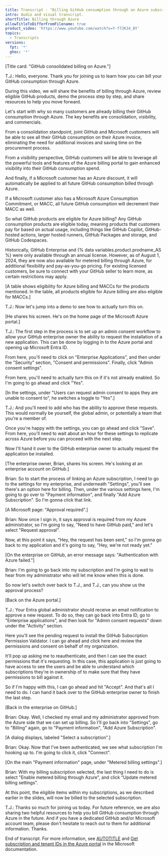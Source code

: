 ```yaml
---
title: Transcript - "Billing GitHub consumption through an Azure subscription"
intro: Audio and visual transcript.
shortTitle: Billing through Azure
allowTitleToDifferFromFilename: true
product_video: 'https://www.youtube.com/watch?v=Y-f7JKJ4_8Y'
topics:
  - Transcripts
versions:
  fpt: '*'
  ghec: '*'
---
```


[Title card: "GitHub consolidated billing on Azure."]

T.J.: Hello, everyone. Thank you for joining us to learn how you can bill your GitHub consumption through Azure.

During this video, we will share the benefits of billing through Azure, review eligible GitHub products, demo the process step by step, and share resources to help you move forward.

Let's start with why so many customers are already billing their GitHub consumption through Azure. The key benefits are consolidation, visibility, and commercials.

From a consolidation standpoint, joint GitHub and Microsoft customers will be able to see all their GitHub consumption on their Azure invoice, eliminating the need for additional invoices and saving time on the procurement process.

From a visibility perspective, GitHub customers will be able to leverage all the powerful tools and features of the Azure billing portal to gain enhanced visibility into their GitHub consumption spend.

And finally, if a Microsoft customer has an Azure discount, it will automatically be applied to all future GitHub consumption billed through Azure.

If a Microsoft customer also has a Microsoft Azure Consumption Commitment, or MACC, all future GitHub consumption will decrement their MACC as well.

So what GitHub products are eligible for Azure billing? Any GitHub consumption products are eligible today, meaning products that customers pay for based on actual usage, including things like GitHub Copilot, GitHub-hosted actions, larger hosted runners, GitHub Packages and storage, and GitHub Codespaces.

Historically, GitHub Enterprise and {% data variables.product.prodname_AS %} were only available through an annual license. However, as of August 1, 2024, they are now also available for metered billing through Azure, for additional flexibility and pay-as-you-go pricing. For existing licensed customers, be sure to connect with your GitHub seller to learn more, as certain restrictions may apply.

[A table shows eligibility for Azure billing and MACCs for the products mentioned. In the table, all products eligible for Azure billing are also eligible for MACCs.]

T.J.: Now let's jump into a demo to see how to actually turn this on.

[He shares his screen. He's on the home page of the Microsoft Azure portal.]

T.J.: The first step in the process is to set up an admin consent workflow to allow your GitHub enterprise owner the ability to request the installation of a new application. This can be done by logging in to the Azure portal and opening up Microsoft Entra ID.

From here, you'll need to click on "Enterprise Applications", and then under the "Security" section, "Consent and permissions". Finally, click "Admin consent settings".

From here, you'll need to actually turn this on if it's not already enabled. So I'm going to go ahead and click "Yes".

[In the settings, under "Users can request admin consent to apps they are unable to consent to", he switches a toggle to "Yes".]

T.J.: And you'll need to add who has the ability to approve these requests. This would normally be yourself, the global admin, or potentially a team that you're a member of.

Once you're happy with the settings, you can go ahead and click "Save". From here, you'll need to wait about an hour for these settings to replicate across Azure before you can proceed with the next step.

Now I'll hand it over to the GitHub enterprise owner to actually request the application be installed.

[The enterprise owner, Brian, shares his screen. He's looking at an enterprise account on GitHub.]

Brian: So to start the process of linking an Azure subscription, I need to go to the settings for my enterprise, and underneath "Settings", you'll see there's an option here for billing. Then, under the various settings here, I'm going to go over to "Payment information", and finally "Add Azure Subscription". So I'm gonna click that link.

[A Microsoft page: "Approval required".]

Brian: Now once I sign in, it says approval is required from my Azure administrator, so I'm going to say, "Need to have GitHub paid," and let's select "Request approval".

Now, at this point it says, "Hey, the request has been sent," so I'm gonna go back to my application and it's going to say, "Hey, we're not ready yet."

[On the enterprise on GitHub, an error message says: "Authentication with Azure failed."]

Brian: I'm going to go back into my subscription and I'm going to wait to hear from my administrator who will let me know when this is done.

So now let's switch over back to T.J., and T.J., can you show us the approval process?

[Back on the Azure portal.]

T.J.: Your Entra global administrator should receive an email notification to approve a new request. To do so, they can go back into Entra ID, go to "Enterprise applications", and then look for "Admin consent requests" down under the "Activity" section.

Here you'll see the pending request to install the GitHub Subscription Permission Validator. I can go ahead and click here and review the permissions and consent on behalf of my organization.

It'll pop up asking me to reauthenticate, and then I can see the exact permissions that it's requesting. In this case, this application is just going to have access to see the users and be able to understand which subscriptions they're in ownership of to make sure that they have permissions to bill against it.

So if I'm happy with this, I can go ahead and hit "Accept". And that's all I need to do. I can hand it back over to the GitHub enterprise owner to finish the last step.

[Back in the enterprise on GitHub.]

Brian: Okay. Well, I checked my email and my administrator approved from the Azure side that we can set up billing. So I'll go back into "Settings", go to "Billing" again, go to "Payment information", "Add Azure Subscription".

[A dialog displays, labeled "Select a subscription".]

Brian: Okay. Now that I've been authenticated, we see what subscription I'm hooking up to. I'm going to click it, click "Connect".

[On the main "Payment information" page, under "Metered billing settings".]

Brian: With my billing subscription selected, the last thing I need to do is select "Enable metered billing through Azure", and click "Update metered billing settings".

At this point, the eligible items within my subscriptions, as we described earlier in the slides, will now be billed to the selected subscription.

T.J.: Thanks so much for joining us today. For future reference, we are also sharing two helpful resources to help you bill GitHub consumption through Azure in the future. And if you have a dedicated GitHub and/or Microsoft account team, please don't hesitate to reach out to them for additional information. Thanks.

End of transcript. For more information, see [AUTOTITLE](/enterprise-cloud@latest/billing/managing-the-plan-for-your-github-account/connecting-an-azure-subscription) and [Get subscription and tenant IDs in the Azure portal](https://learn.microsoft.com/en-us/azure/azure-portal/get-subscription-tenant-id) in the Microsoft documentation.
